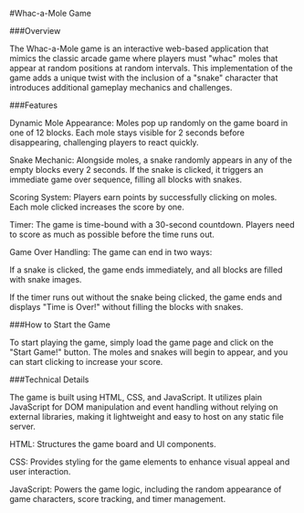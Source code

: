 #Whac-a-Mole Game

###Overview

The Whac-a-Mole game is an interactive web-based application that mimics the classic arcade game where players must "whac" moles that appear at random positions at random intervals. This implementation of the game adds a unique twist with the inclusion of a "snake" character that introduces additional gameplay mechanics and challenges.

###Features

Dynamic Mole Appearance: Moles pop up randomly on the game board in one of 12 blocks. Each mole stays visible for 2 seconds before disappearing, challenging players to react quickly.

Snake Mechanic: Alongside moles, a snake randomly appears in any of the empty blocks every 2 seconds. If the snake is clicked, it triggers an immediate game over sequence, filling all blocks with snakes.

Scoring System: Players earn points by successfully clicking on moles. Each mole clicked increases the score by one.

Timer: The game is time-bound with a 30-second countdown. Players need to score as much as possible before the time runs out.

Game Over Handling: The game can end in two ways:

If a snake is clicked, the game ends immediately, and all blocks are filled with snake images.

If the timer runs out without the snake being clicked, the game ends and displays "Time is Over!" without filling the blocks with snakes.

###How to Start the Game

To start playing the game, simply load the game page and click on the "Start Game!" button. The moles and snakes will begin to appear, and you can start clicking to increase your score.

###Technical Details

The game is built using HTML, CSS, and JavaScript. It utilizes plain JavaScript for DOM manipulation and event handling without relying on external libraries, making it lightweight and easy to host on any static file server.

HTML: Structures the game board and UI components.

CSS: Provides styling for the game elements to enhance visual appeal and user interaction.

JavaScript: Powers the game logic, including the random appearance of game characters, score tracking, and timer management.
